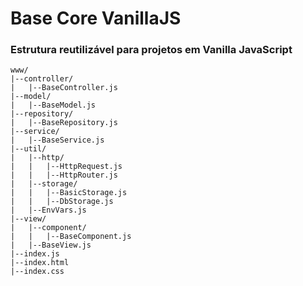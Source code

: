 # Base Core VanillaJS
### Estrutura reutilizável para projetos em Vanilla JavaScript

```
www/
|--controller/
|   |--BaseController.js
|--model/
|   |--BaseModel.js
|--repository/
|   |--BaseRepository.js
|--service/
|   |--BaseService.js
|--util/
|   |--http/
|   |   |--HttpRequest.js
|   |   |--HttpRouter.js
|   |--storage/
|   |   |--BasicStorage.js
|   |   |--DbStorage.js
|   |--EnvVars.js
|--view/
|   |--component/
|   |   |--BaseComponent.js
|   |--BaseView.js
|--index.js
|--index.html
|--index.css
```